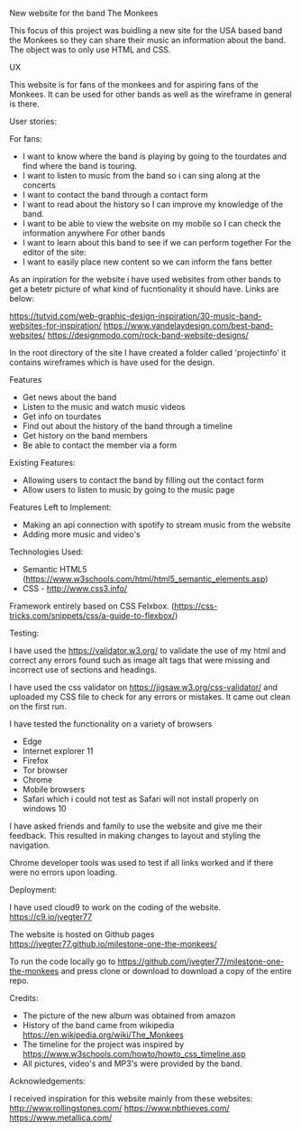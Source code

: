 New website for the band The Monkees

This focus of this project was buidling a new site for the USA based band the 
Monkees so they can share their music an information about the band. The object
was to only use HTML and CSS.
 
UX

This website is for fans of the monkees and for aspiring fans of the Monkees. 
It can be used for other bands as well as the wireframe in general is there.

User stories:

For fans:
- I want to know where the band is playing by going to the tourdates and find
where the band is touring.
- I want to listen to music from the band so i can sing along at the concerts
- I want to contact the band through a contact form
- I want to read about the history so I can improve my knowledge of the band.
- I want to be able to view the website on my mobile so I can check the information anywhere
For other bands
- I want to learn about this band to see if we can perform together
For the editor of the site:
- I want to easily place new content so we can inform the fans better

As an inpiration for the website i have used websites from other bands to get a 
betetr picture of what kind of fucntionality it should have. Links are below:

https://tutvid.com/web-graphic-design-inspiration/30-music-band-websites-for-inspiration/
https://www.vandelaydesign.com/best-band-websites/
https://designmodo.com/rock-band-website-designs/

In the root directory of the site I have created a folder called 'projectinfo' 
it contains wireframes which is have used for the design.

Features

- Get news about the band
- Listen to the music and watch music videos
- Get info on tourdates
- Find out about the history of the band through a timeline
- Get history on the band members
- Be able to contact the member via a form
 
Existing Features:

- Allowing users to contact the band by filling out the contact form
- Allow users to listen to music by going to the music page

Features Left to Implement:
- Making an api connection with spotify to stream music from the website
- Adding more music and video's


Technologies Used:

- Semantic HTML5 (https://www.w3schools.com/html/html5_semantic_elements.asp)
- CSS - http://www.css3.info/

Framework entirely based on CSS Felxbox. (https://css-tricks.com/snippets/css/a-guide-to-flexbox/)

Testing:

I have used the https://validator.w3.org/ to validate the use of my html and correct any errors found such as
image alt tags that were missing and incorrect use of sections and headings.

I have used the css validator on https://jigsaw.w3.org/css-validator/ and uploaded my CSS file to check for any
errors or mistakes. It came out clean on the first run.

I have tested the functionality on a variety of browsers
- Edge
- Internet explorer 11
- Firefox
- Tor browser
- Chrome
- Mobile browsers
- Safari which i could not test as Safari will not install properly on windows 10

I have asked friends and family to use the website and give me their feedback. This resulted in making
changes to layout and styling the navigation.

Chrome developer tools was used to test if all links worked and if there were no errors upon loading.

Deployment:

I have used cloud9 to work on the coding of the website. https://c9.io/jvegter77

The website is hosted on Github pages https://jvegter77.github.io/milestone-one-the-monkees/

To run the code locally go to https://github.com/jvegter77/milestone-one-the-monkees and press clone or download
to download a copy of the entire repo.

Credits:

- The picture of the new album was obtained from amazon
- History of the band came from wikipedia https://en.wikipedia.org/wiki/The_Monkees
- The timeline for the project was inspired by https://www.w3schools.com/howto/howto_css_timeline.asp
- All pictures, video's and MP3's were provided by the band.

Acknowledgements:

I received inspiration for this website mainly from these websites:
http://www.rollingstones.com/
https://www.nbthieves.com/
https://www.metallica.com/

